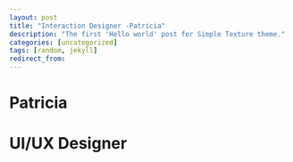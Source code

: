 ```yaml
---
layout: post
title: "Interaction Designer -Patricia"
description: "The first 'Hello world' post for Simple Texture theme."
categories: [uncategorized]
tags: [random, jekyll]
redirect_from:
---
```


# Patricia
# UI/UX Designer

